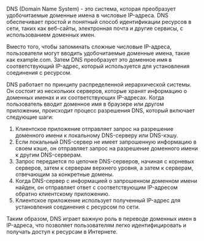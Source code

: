 DNS (Domain Name System) - это система, которая преобразует удобочитаемые доменные имена в числовые IP-адреса. DNS обеспечивает простой и понятный способ идентификации ресурсов в сети, таких как веб-сайты, электронная почта и другие сервисы, с использованием доменных имен.

Вместо того, чтобы запоминать сложные числовые IP-адреса, пользователи могут вводить удобочитаемые доменные имена, такие как example.com. Затем DNS преобразует это доменное имя в соответствующий IP-адрес, который используется для установления соединения с ресурсом.

DNS работает по принципу распределенной иерархической системы. Он состоит из нескольких серверов, которые хранят информацию о доменных именах и их соответствующих IP-адресах. Когда пользователь вводит доменное имя в браузере или другом приложении, происходит процесс разрешения DNS, который включает следующие шаги:

1. Клиентское приложение отправляет запрос на разрешение доменного имени к локальному DNS-серверу или DNS-кэшу.
2. Если локальный DNS-сервер не имеет запрошенную информацию в своем кэше, он отправляет запрос на разрешение доменного имени к другим DNS-серверам.
3. Запрос передается по цепочке DNS-серверов, начиная с корневых серверов, затем к серверам верхнего уровня, а затем к серверам, отвечающим за конкретные домены.
4. Когда DNS-сервер с информацией о запрошенном доменном имени найден, он отправляет ответ с соответствующим IP-адресом обратно клиентскому приложению.
5. Клиентское приложение использует полученный IP-адрес для установления соединения с ресурсом по сети.

Таким образом, DNS играет важную роль в переводе доменных имен в IP-адреса, что позволяет пользователям легко идентифицировать и получать доступ к ресурсам в Интернете.